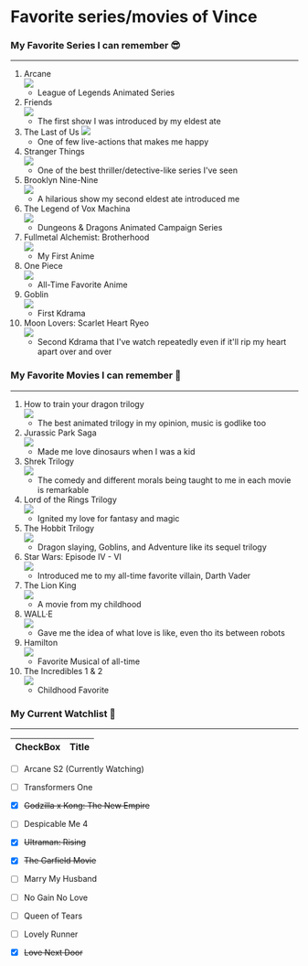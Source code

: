 # Favorite series/movies of Vince
### My Favorite Series I can remember 😎
***
1. Arcane                                      
![](https://static.wikia.nocookie.net/arcane/images/f/fe/Arcane-s2.jpg/revision/latest/thumbnail/width/360/height/360?cb=20240611115952)
    -  League of Legends Animated Series
2. Friends                
   ![](https://m.media-amazon.com/images/M/MV5BOTU2YmM5ZjctOGVlMC00YTczLTljM2MtYjhlNGI5YWMyZjFkXkEyXkFqcGc@._V1_QL75_UY281_CR1,0,190,281_.jpg)
    - The first show I was introduced by my eldest ate
3. The Last of Us
![](https://www.heavenofhorror.com/wp-content/uploads/2023/01/the-last-of-us-hbo-review-1200x640.jpg)
    - One of few live-actions that makes me happy
4. Stranger Things                              
![](https://upload.wikimedia.org/wikipedia/commons/thumb/3/38/Stranger_Things_logo.png/220px-Stranger_Things_logo.png)
    - One of the best thriller/detective-like series I've seen
6. Brooklyn Nine-Nine                 
![](https://commonslibrary.org/wp-content/uploads/brooklyn99-s6-lrg.jpg)
    - A hilarious show my second eldest ate introduced me
7. The Legend of Vox Machina              
![](https://i.scdn.co/image/ab67616d0000b273ca45bd2465911382f7dc88f5)
    - Dungeons & Dragons Animated Campaign Series
8. Fullmetal Alchemist: Brotherhood              
![](https://imgsrv.crunchyroll.com/cdn-cgi/image/fit=contain,format=auto,quality=85,width=480,height=720/catalog/crunchyroll/0662921aa3b81ff85737ddeb56deefab.jpg)
    - My First Anime
9. One Piece                 
![](https://www.hindustantimes.com/ht-img/img/2023/03/28/550x309/One_Piece_Wano_1679966485338_1679966497954_1679966497954.webp)
    - All-Time Favorite Anime
10. Goblin                                
![](https://static.wikia.nocookie.net/drama/images/d/d2/Goblin.png/revision/latest/thumbnail/width/360/height/450?cb=20190826192622)
    - First Kdrama
11. Moon Lovers: Scarlet Heart Ryeo                           
![](https://upload.wikimedia.org/wikipedia/en/0/0f/Scarletheartryeoposter.jpg)
    - Second Kdrama that I've watch repeatedly even if it'll rip my heart apart over and over
### My Favorite Movies I can remember 🥰
---
1. How to train your dragon trilogy                                 
![](https://projectedrealities.wordpress.com/wp-content/uploads/2014/02/how-to-train-your-dragon-movie-poster-2010-1020538258.jpg?w=640)
    - The best animated trilogy in my opinion, music is godlike too
2. Jurassic Park Saga                                                                                                   
![](https://www.justwatch.com/images/poster/176910161/s718/jurassic-park-i.jpg)
    - Made me love dinosaurs when I was a kid
3. Shrek Trilogy                                                                                     
![](https://m.media-amazon.com/images/I/81PyIFHNiOL._AC_UF894,1000_QL80_.jpg)
    - The comedy and different morals being taught to me in each movie is remarkable
4. Lord of the Rings Trilogy                                                 
![](https://ew.com/thmb/qqofw2-fYfIwaXB2eGSA3xbB7h4=/1500x0/filters:no_upscale():max_bytes(150000):strip_icc()/image-tout-5741441aeb5f4a46856513f92e182914.jpg)
    - Ignited my love for fantasy and magic
5. The Hobbit Trilogy                                                  
![](https://www.rogerebert.com/wp-content/uploads/2024/08/The-Hobbit-The-Battle-of-the-Five-Armies-jpg.webp)
    - Dragon slaying, Goblins, and Adventure like its sequel trilogy
6. Star Wars: Episode IV - VI                                        
![](https://upload.wikimedia.org/wikipedia/en/b/b2/ReturnOfTheJediPoster1983.jpg)
    - Introduced me to my all-time favorite villain, Darth Vader
7.  The Lion King                                                                                     
![](https://lumiere-a.akamaihd.net/v1/images/p_thelionking_19752_1_0b9de87b.jpeg?region=0%2C0%2C540%2C810)
    - A movie from my childhood
8.  WALL·E                                                                              
![](https://lumiere-a.akamaihd.net/v1/images/p_walle_19753_69f7ff00.jpeg)
    - Gave me the idea of what love is like, even tho its between robots
9.  Hamilton                              
![](https://lumiere-a.akamaihd.net/v1/images/p_disneyplusoriginals_hamilton_poster_rebrand_88d9918d.jpeg)
    - Favorite Musical of all-time
11. The Incredibles 1 & 2                                                  
![](https://summerofthearts.org/wp-content/uploads/Incredibles-2.jpg)
    - Childhood Favorite
### My Current Watchlist 📖
_________________
| CheckBox | Title |
| ----------- | ----------- |
- [ ] Arcane S2 (Currently Watching)
- [ ] Transformers One
- [x] ~~Godzilla x Kong: The New Empire~~
- [ ] Despicable Me 4
- [x] ~~Ultraman: Rising~~
- [x] ~~The Garfield Movie~~
- [ ] Marry My Husband
- [ ] No Gain No Love
- [ ] Queen of Tears
- [ ] Lovely Runner
- [x] ~~Love Next Door~~
  
